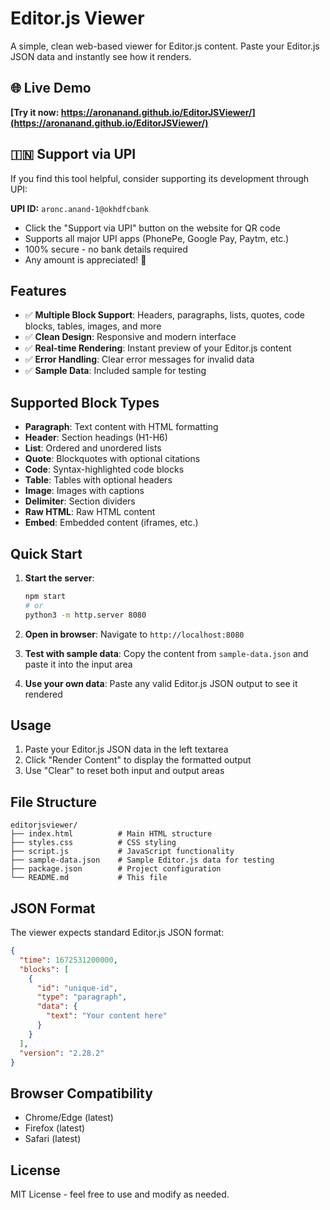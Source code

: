 # Editor.js Viewer

A simple, clean web-based viewer for Editor.js content. Paste your Editor.js JSON data and instantly see how it renders.

## 🌐 Live Demo
**[Try it now: https://aronanand.github.io/EditorJSViewer/](https://aronanand.github.io/EditorJSViewer/)**

## 🇮🇳 Support via UPI
If you find this tool helpful, consider supporting its development through UPI:

**UPI ID:** `aronc.anand-1@okhdfcbank`

- Click the "Support via UPI" button on the website for QR code
- Supports all major UPI apps (PhonePe, Google Pay, Paytm, etc.)
- 100% secure - no bank details required
- Any amount is appreciated! 🙏

## Features

- ✅ **Multiple Block Support**: Headers, paragraphs, lists, quotes, code blocks, tables, images, and more
- ✅ **Clean Design**: Responsive and modern interface
- ✅ **Real-time Rendering**: Instant preview of your Editor.js content
- ✅ **Error Handling**: Clear error messages for invalid data
- ✅ **Sample Data**: Included sample for testing

## Supported Block Types

- **Paragraph**: Text content with HTML formatting
- **Header**: Section headings (H1-H6)
- **List**: Ordered and unordered lists
- **Quote**: Blockquotes with optional citations
- **Code**: Syntax-highlighted code blocks
- **Table**: Tables with optional headers
- **Image**: Images with captions
- **Delimiter**: Section dividers
- **Raw HTML**: Raw HTML content
- **Embed**: Embedded content (iframes, etc.)

## Quick Start

1. **Start the server**:
   ```bash
   npm start
   # or
   python3 -m http.server 8080
   ```

2. **Open in browser**:
   Navigate to `http://localhost:8080`

3. **Test with sample data**:
   Copy the content from `sample-data.json` and paste it into the input area

4. **Use your own data**:
   Paste any valid Editor.js JSON output to see it rendered

## Usage

1. Paste your Editor.js JSON data in the left textarea
2. Click "Render Content" to display the formatted output
3. Use "Clear" to reset both input and output areas

## File Structure

```
editorjsviewer/
├── index.html          # Main HTML structure
├── styles.css          # CSS styling
├── script.js           # JavaScript functionality
├── sample-data.json    # Sample Editor.js data for testing
├── package.json        # Project configuration
└── README.md           # This file
```

## JSON Format

The viewer expects standard Editor.js JSON format:

```json
{
  "time": 1672531200000,
  "blocks": [
    {
      "id": "unique-id",
      "type": "paragraph",
      "data": {
        "text": "Your content here"
      }
    }
  ],
  "version": "2.28.2"
}
```

## Browser Compatibility

- Chrome/Edge (latest)
- Firefox (latest)
- Safari (latest)

## License

MIT License - feel free to use and modify as needed.